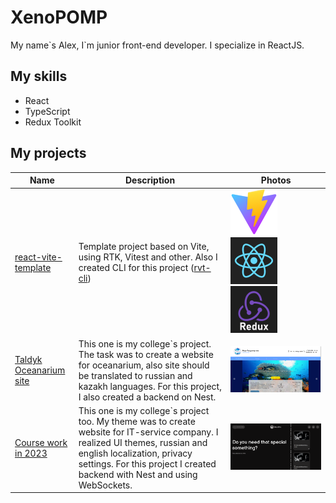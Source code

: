 # XenoPOMP

My name\`s Alex, I\`m junior front-end developer. I specialize in ReactJS.

## My skills
- React
- TypeScript
- Redux Toolkit

## My projects


| Name | Description | Photos |  
| ---- | ----------- | ------ |
| [react-vite-template](https://github.com/XenoPOMP/react-vite-template) | Template project based on Vite, using RTK, Vitest and other. Also I created CLI for this project ([rvt-cli](https://github.com/XenoPOMP/rvt-cli)) | <img src="src/images/vite-logo-small.png" /> <img src="src/images/react-logo-small.png" /> <img src="src/images/redux-logo-small.png" /> |
| [Taldyk Oceanarium site](https://github.com/XenoPOMP/college-2023-oceanarium) | This one is my college`s project. The task was to create a website for oceanarium, also site should be translated to russian and kazakh languages. For this project, I also created a backend on Nest. | <img src="src/images/screen0.png" /> |
| [Course work in 2023](https://github.com/XenoPOMP/coursework-2023) | This one is my college`s project too. My theme was to create website for IT-service company. I realized UI themes, russian and english localization, privacy settings. For this project I created backend with Nest and using WebSockets. | <img src="src/images/en-screen0.png" /> |
